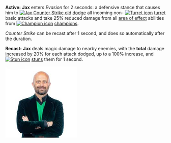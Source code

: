 **Active:** **Jax** enters _Evasion_ for 2 seconds: a defensive stance that causes him to [![Jax Counter Strike old](https://static.wikia.nocookie.net/leagueoflegends/images/6/62/Jax_Counter_Strike_old.png/revision/latest/scale-to-width-down/20?cb=20171223030746)](https://leagueoflegends.fandom.com/wiki/Attack_effects#Parrying) [dodge](https://leagueoflegends.fandom.com/wiki/Attack_effects#Parrying) all incoming non- [![Turret icon](https://static.wikia.nocookie.net/leagueoflegends/images/8/82/Turret_icon.png/revision/latest/scale-to-width-down/20?cb=20180701054101)](https://leagueoflegends.fandom.com/wiki/Turret) [turret](https://leagueoflegends.fandom.com/wiki/Turret) basic attacks and take 25% reduced damage from all [area of effect](https://leagueoflegends.fandom.com/wiki/Area_of_effect "Area of effect") abilities from [![Champion icon](https://static.wikia.nocookie.net/leagueoflegends/images/2/25/Champion_icon.png/revision/latest/scale-to-width-down/20?cb=20181122022630)](https://leagueoflegends.fandom.com/wiki/Champion) [champions](https://leagueoflegends.fandom.com/wiki/Champion).  
  
_Counter Strike_ can be recast after 1 second, and does so automatically after the duration.

**Recast:** **Jax** deals magic damage to nearby enemies, with the **total** damage increased by 20% for each attack dodged, up to a 100% increase, and [![Stun icon](https://static.wikia.nocookie.net/leagueoflegends/images/9/9d/Stun_icon.png/revision/latest/scale-to-width-down/20?cb=20171201223940)](https://leagueoflegends.fandom.com/wiki/Stun) [stuns](https://leagueoflegends.fandom.com/wiki/Stun) them for 1 second.

![goat](goat.jpeg)